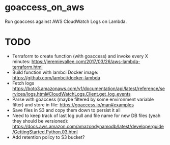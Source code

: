 # goaccess_on_aws
Run goaccess against AWS CloudWatch Logs on Lambda.


# TODO

* Terraform to create function (with goaccess) and invoke every X minutes: https://jeremievallee.com/2017/03/26/aws-lambda-terraform.html
* Build function with lambci Docker image: https://github.com/lambci/docker-lambda
* Fetch logs https://boto3.amazonaws.com/v1/documentation/api/latest/reference/services/logs.html#CloudWatchLogs.Client.get_log_events
* Parse with goaccess (maybe filtered by some environment variable filter) and store in file: https://goaccess.io/man#examples
* Save files in S3 and copy them down to persist it all
* Need to keep track of last log pull and file name for new DB files (yeah they should be versioned): https://docs.aws.amazon.com/amazondynamodb/latest/developerguide/GettingStarted.Python.03.html
* Add retention policy to S3 bucket?

